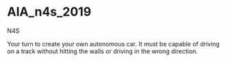 # AIA_n4s_2019
N4S

Your turn to create your own autonomous car. It must be capable of driving 
on a track without hitting the walls or driving in the wrong direction.
